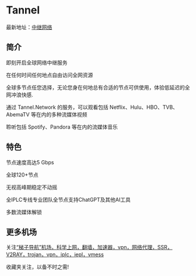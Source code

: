 # Tannel

最新地址：[中继网络](https://tzdaohang.com/sites/362.html)

## 简介

即刻开启全球网络中继服务

在任何时间任何地点自由访问全网资源

全球多节点任您选择，无论您身在何地总有合适的节点可供使用，体验低延迟的全网冲浪快感.

通过 Tannel.Network 的服务，可以观看包括 Netflix、Hulu、HBO、TVB、AbemaTV 等在内的多种流媒体视频

聆听包括 Spotify、Pandora 等在内的流媒体音乐

## 特色

节点速度高达5 Gbps

全球120+节点

无视高峰期稳定不动摇

全IPLC专线专业团队全节点支持ChatGPT及其他AI工具

多数流媒体解锁

## 更多机场

关注[“梯子导航”机场，科学上网，翻墙，加速器，vpn，网络代理，SSR，V2RAY，trojan，vpn，iplc，iepl，vmess](https://tzdaohang.com/)

收藏夹关注，以备不时之需!
